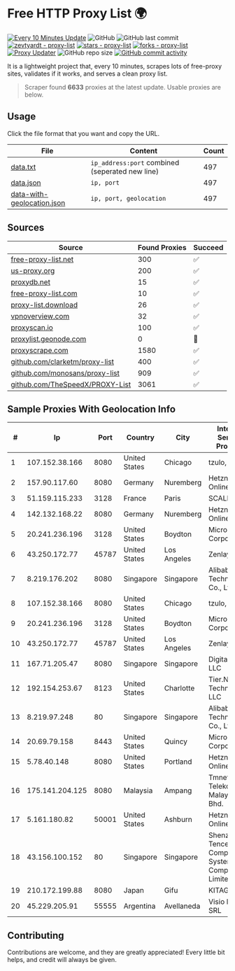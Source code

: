 
# Free HTTP Proxy List 🌍

[![Every 10 Minutes Update](https://github.com/mertguvencli/http-proxy-list/actions/workflows/main.yml/badge.svg?branch=main)](https://github.com/mertguvencli/http-proxy-list/actions/workflows/main.yml)
![GitHub](https://img.shields.io/github/license/mertguvencli/http-proxy-list)
![GitHub last commit](https://img.shields.io/github/last-commit/mertguvencli/http-proxy-list)
[![zevtyardt - proxy-list](https://img.shields.io/static/v1?label=zevtyardt&message=proxy-list&color=blue&logo=github)](https://github.com/zevtyardt/proxy-list "Go to GitHub repo")
[![stars - proxy-list](https://img.shields.io/github/stars/zevtyardt/proxy-list?style=social)](https://github.com/zevtyardt/proxy-list)
[![forks - proxy-list](https://img.shields.io/github/forks/zevtyardt/proxy-list?style=social)](https://github.com/zevtyardt/proxy-list)
[![Proxy Updater](https://github.com/zevtyardt/proxy-list/workflows/Proxy%20Updater/badge.svg)](https://github.com/zevtyardt/proxy-list/actions?query=workflow:"Proxy+Updater")
![GitHub repo size](https://img.shields.io/github/repo-size/zevtyardt/proxy-list)
[![GitHub commit activity](https://img.shields.io/github/commit-activity/m/zevtyardt/proxy-list?logo=commits)](https://github.com/zevtyardt/proxy-list/commits/main)

It is a lightweight project that, every 10 minutes, scrapes lots of free-proxy sites, validates if it works, and serves a clean proxy list.

> Scraper found **6633** proxies at the latest update. Usable proxies are below.

## Usage

Click the file format that you want and copy the URL.

|File|Content|Count|
|----|-------|-----|
|[data.txt](https://raw.githubusercontent.com/mertguvencli/http-proxy-list/main/proxy-list/data.txt)|`ip_address:port` combined (seperated new line)|497|
|[data.json](https://raw.githubusercontent.com/mertguvencli/http-proxy-list/main/proxy-list/data.json)|`ip, port`|497|
|[data-with-geolocation.json](https://raw.githubusercontent.com/mertguvencli/http-proxy-list/main/proxy-list/data-with-geolocation.json)|`ip, port, geolocation`|497|

## Sources

|Source|Found Proxies|Succeed|
|------|-------------|-------|
|[free-proxy-list.net](https://free-proxy-list.net)|300|✅|
|[us-proxy.org](https://www.us-proxy.org)|200|✅|
|[proxydb.net](http://proxydb.net)|15|✅|
|[free-proxy-list.com](https://free-proxy-list.com/?page=&port=&type%5B%5D=http&type%5B%5D=https&up_time=0&search=Search)|10|✅|
|[proxy-list.download](https://www.proxy-list.download/HTTP)|26|✅|
|[vpnoverview.com](https://vpnoverview.com/privacy/anonymous-browsing/free-proxy-servers)|32|✅|
|[proxyscan.io](https://www.proxyscan.io)|100|✅|
|[proxylist.geonode.com](https://proxylist.geonode.com/api/proxy-list?limit=300&page=1&sort_by=lastChecked&sort_type=desc&protocols=http,https)|0|🚫|
|[proxyscrape.com](https://api.proxyscrape.com/v2/?request=displayproxies&protocol=http&timeout=10000&country=all&ssl=all&anonymity=all)|1580|✅|
|[github.com/clarketm/proxy-list](https://raw.githubusercontent.com/clarketm/proxy-list/master/proxy-list-raw.txt)|400|✅|
|[github.com/monosans/proxy-list](https://raw.githubusercontent.com/monosans/proxy-list/main/proxies/http.txt)|909|✅|
|[github.com/TheSpeedX/PROXY-List](https://raw.githubusercontent.com/TheSpeedX/PROXY-List/master/http.txt)|3061|✅|


## Sample Proxies With Geolocation Info

|#|Ip|Port|Country|City|Internet Service Provider|
|-|--|----|-------|----|-------------------------|
|1|107.152.38.166|8080|United States|Chicago|tzulo, inc.|
|2|157.90.117.60|8080|Germany|Nuremberg|Hetzner Online GmbH|
|3|51.159.115.233|3128|France|Paris|SCALEWAY|
|4|142.132.168.22|8080|Germany|Nuremberg|Hetzner Online GmbH|
|5|20.241.236.196|3128|United States|Boydton|Microsoft Corporation|
|6|43.250.172.77|45787|United States|Los Angeles|Zenlayer Inc|
|7|8.219.176.202|8080|Singapore|Singapore|Alibaba (US) Technology Co., Ltd.|
|8|107.152.38.166|8080|United States|Chicago|tzulo, inc.|
|9|20.241.236.196|3128|United States|Boydton|Microsoft Corporation|
|10|43.250.172.77|45787|United States|Los Angeles|Zenlayer Inc|
|11|167.71.205.47|8080|Singapore|Singapore|DigitalOcean, LLC|
|12|192.154.253.67|8123|United States|Charlotte|Tier.Net Technologies LLC|
|13|8.219.97.248|80|Singapore|Singapore|Alibaba (US) Technology Co., Ltd.|
|14|20.69.79.158|8443|United States|Quincy|Microsoft Corporation|
|15|5.78.40.148|8080|United States|Portland|Hetzner Online GmbH|
|16|175.141.204.125|8080|Malaysia|Ampang|Tmnet, Telekom Malaysia Bhd.|
|17|5.161.180.82|50001|United States|Ashburn|Hetzner Online GmbH|
|18|43.156.100.152|80|Singapore|Singapore|Shenzhen Tencent Computer Systems Company Limited|
|19|210.172.199.88|8080|Japan|Gifu|KITAGATA|
|20|45.229.205.91|55555|Argentina|Avellaneda|Visio RED SRL|



## Contributing

Contributions are welcome, and they are greatly appreciated! Every
little bit helps, and credit will always be given.

